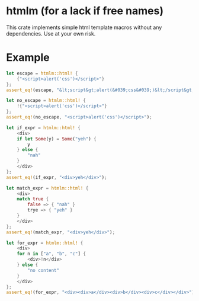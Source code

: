 # htmlm (for a lack if free names)

This crate implements simple html template macros without any dependencies. Use at your own risk.

# Example
```rust
let escape = htmlm::html! {
    {"<script>alert('css')</script>"}
};
assert_eq!(escape, "&lt;script&gt;alert(&#039;css&#039;)&lt;/script&gt;");

let no_escape = htmlm::html! {
    !{"<script>alert('css')</script>"}
};
assert_eq!(no_escape, "<script>alert('css')</script>");

let if_expr = htmlm::html! {
    <div>
    if let Some(y) = Some("yeh") {
        y
    } else {
        "nah"
    }
    </div>
};
assert_eq!(if_expr, "<div>yeh</div>");

let match_expr = htmlm::html! {
    <div>
    match true {
        false => { "nah" }
        trye => { "yeh" }
    }
    </div>
};
assert_eq!(match_expr, "<div>yeh</div>");

let for_expr = htmlm::html! {
    <div>
    for n in ["a", "b", "c"] {
        <div>!n</div>
    } else {
        "no content"
    }
    </div>
};
assert_eq!(for_expr, "<div><div>a</div><div>b</div><div>c</div></div>");
```
